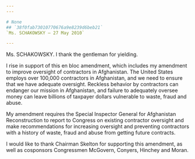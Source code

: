```yaml
---
---

# None
## `38f0fab73010770676a9e8239d6beb21`
`Ms. SCHAKOWSKY — 27 May 2010`

---
```



Ms. SCHAKOWSKY. I thank the gentleman for yielding.

I rise in support of this en bloc amendment, which includes my 
amendment to improve oversight of contractors in Afghanistan. The 
United States employs over 100,000 contractors in Afghanistan, and we 
need to ensure that we have adequate oversight. Reckless behavior by 
contractors can endanger our mission in Afghanistan, and failure to 
adequately oversee money can leave billions of taxpayer dollars 
vulnerable to waste, fraud and abuse.

My amendment requires the Special Inspector General for Afghanistan 
Reconstruction to report to Congress on existing contractor oversight 
and make recommendations for increasing oversight and preventing 
contractors with a history of waste, fraud and abuse from getting 
future contracts.



I would like to thank Chairman Skelton for supporting this amendment, 
as well as cosponsors Congressmen McGovern, Conyers, Hinchey and Moran.